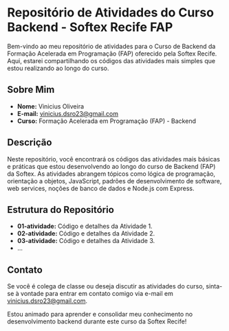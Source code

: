 # Repositório de Atividades do Curso Backend - Softex Recife FAP

Bem-vindo ao meu repositório de atividades para o Curso de Backend da Formação Acelerada em Programação (FAP) oferecido pela Softex Recife. Aqui, estarei compartilhando os códigos das atividades mais simples que estou realizando ao longo do curso.

## Sobre Mim

- **Nome:** Vinicius Oliveira
- **E-mail:** vinicius.dsro23@gmail.com
- **Curso:** Formação Acelerada em Programação (FAP) - Backend

## Descrição

Neste repositório, você encontrará os códigos das atividades mais básicas e práticas que estou desenvolvendo ao longo do curso de Backend (FAP) da Softex. As atividades abrangem tópicos como lógica de programação, orientação a objetos, JavaScript, padrões de desenvolvimento de software, web services, noções de banco de dados e Node.js com Express.

## Estrutura do Repositório

- **01-atividade:** Código e detalhes da Atividade 1.
- **02-atividade:** Código e detalhes da Atividade 2.
- **03-atividade:** Código e detalhes da Atividade 3.
- ...


## Contato

Se você é colega de classe ou deseja discutir as atividades do curso, sinta-se à vontade para entrar em contato comigo via e-mail em vinicius.dsro23@gmail.com.

Estou animado para aprender e consolidar meu conhecimento no desenvolvimento backend durante este curso da Softex Recife!

